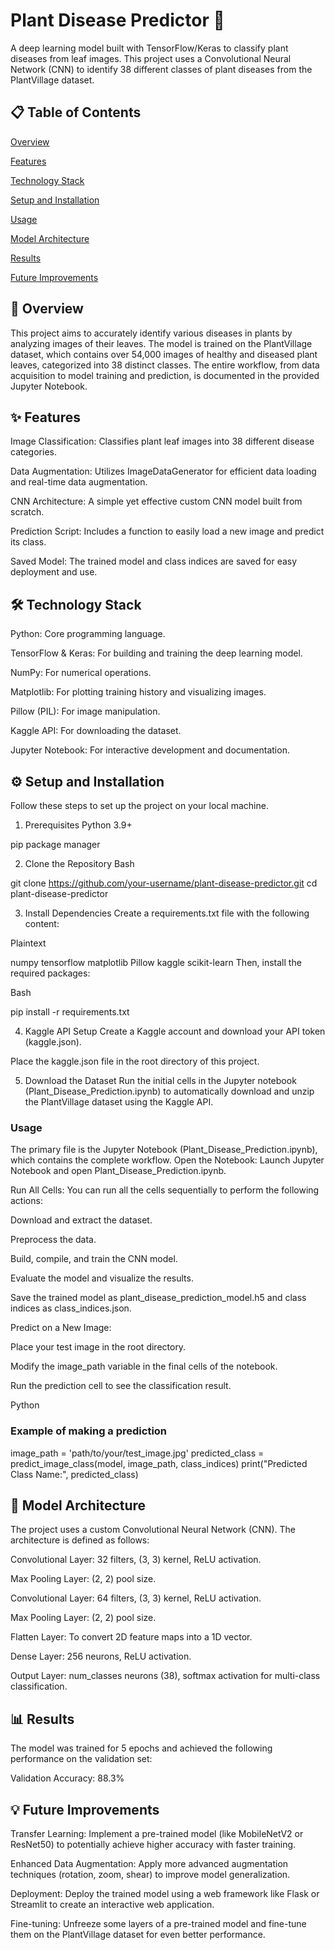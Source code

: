 # Plant Disease Predictor 🌿
A deep learning model built with TensorFlow/Keras to classify plant diseases from leaf images. This project uses a Convolutional Neural Network (CNN) to identify 38 different classes of plant diseases from the PlantVillage dataset.

## 📋 Table of Contents
[Overview](https://github.com/rohitkeshri803/Plant-Disease-Predictor/tree/main#-overview)

[Features](https://github.com/rohitkeshri803/Plant-Disease-Predictor/blob/main/README.md#-features)


[Technology Stack](https://github.com/rohitkeshri803/Plant-Disease-Predictor/blob/main/README.md#%EF%B8%8F-technology-stack)

[Setup and Installation](https://github.com/rohitkeshri803/Plant-Disease-Predictor/tree/main#%EF%B8%8F-setup-and-installation)

[Usage](https://github.com/rohitkeshri803/Plant-Disease-Predictor/blob/main/README.md#usage)

[Model Architecture](https://github.com/rohitkeshri803/Plant-Disease-Predictor/blob/main/README.md#-model-architecture)

[Results](https://github.com/rohitkeshri803/Plant-Disease-Predictor/blob/main/README.md#-results)

[Future Improvements](https://github.com/rohitkeshri803/Plant-Disease-Predictor/blob/main/README.md#-future-improvements)

## 📝 Overview
This project aims to accurately identify various diseases in plants by analyzing images of their leaves. The model is trained on the PlantVillage dataset, which contains over 54,000 images of healthy and diseased plant leaves, categorized into 38 distinct classes. The entire workflow, from data acquisition to model training and prediction, is documented in the provided Jupyter Notebook.

## ✨ Features
Image Classification: Classifies plant leaf images into 38 different disease categories.

Data Augmentation: Utilizes ImageDataGenerator for efficient data loading and real-time data augmentation.

CNN Architecture: A simple yet effective custom CNN model built from scratch.

Prediction Script: Includes a function to easily load a new image and predict its class.

Saved Model: The trained model and class indices are saved for easy deployment and use.

## 🛠️ Technology Stack 
Python: Core programming language.

TensorFlow & Keras: For building and training the deep learning model.

NumPy: For numerical operations.

Matplotlib: For plotting training history and visualizing images.

Pillow (PIL): For image manipulation.

Kaggle API: For downloading the dataset.

Jupyter Notebook: For interactive development and documentation.

## ⚙️ Setup and Installation
Follow these steps to set up the project on your local machine.

1. Prerequisites
Python 3.9+

pip package manager

2. Clone the Repository
Bash

git clone https://github.com/your-username/plant-disease-predictor.git
cd plant-disease-predictor

3. Install Dependencies
Create a requirements.txt file with the following content:

Plaintext

numpy
tensorflow
matplotlib
Pillow
kaggle
scikit-learn
Then, install the required packages:

Bash

pip install -r requirements.txt


4. Kaggle API Setup
Create a Kaggle account and download your API token (kaggle.json).

Place the kaggle.json file in the root directory of this project.

5. Download the Dataset
Run the initial cells in the Jupyter notebook (Plant_Disease_Prediction.ipynb) to automatically download and unzip the PlantVillage dataset using the Kaggle API.

### Usage
The primary file is the Jupyter Notebook (Plant_Disease_Prediction.ipynb), which contains the complete workflow.
Open the Notebook: Launch Jupyter Notebook and open Plant_Disease_Prediction.ipynb.

Run All Cells: You can run all the cells sequentially to perform the following actions:

Download and extract the dataset.

Preprocess the data.

Build, compile, and train the CNN model.

Evaluate the model and visualize the results.

Save the trained model as plant_disease_prediction_model.h5 and class indices as class_indices.json.


Predict on a New Image:

Place your test image in the root directory.

Modify the image_path variable in the final cells of the notebook.

Run the prediction cell to see the classification result.

Python

### Example of making a prediction
image_path = 'path/to/your/test_image.jpg'
predicted_class = predict_image_class(model, image_path, class_indices)
print("Predicted Class Name:", predicted_class)


## 🧠 Model Architecture
The project uses a custom Convolutional Neural Network (CNN). The architecture is defined as follows:

Convolutional Layer: 32 filters, (3, 3) kernel, ReLU activation.

Max Pooling Layer: (2, 2) pool size.

Convolutional Layer: 64 filters, (3, 3) kernel, ReLU activation.

Max Pooling Layer: (2, 2) pool size.

Flatten Layer: To convert 2D feature maps into a 1D vector.

Dense Layer: 256 neurons, ReLU activation.

Output Layer: num_classes neurons (38), softmax activation for multi-class classification.


## 📊 Results
The model was trained for 5 epochs and achieved the following performance on the validation set:

Validation Accuracy: 88.3% 


## 💡 Future Improvements
Transfer Learning: Implement a pre-trained model (like MobileNetV2 or ResNet50) to potentially achieve higher accuracy with faster training.

Enhanced Data Augmentation: Apply more advanced augmentation techniques (rotation, zoom, shear) to improve model generalization.

Deployment: Deploy the trained model using a web framework like Flask or Streamlit to create an interactive web application.

Fine-tuning: Unfreeze some layers of a pre-trained model and fine-tune them on the PlantVillage dataset for even better performance.
